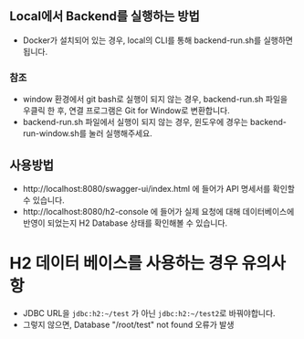 ## Local에서 Backend를 실행하는 방법
- Docker가 설치되어 있는 경우, local의 CLI를 통해 backend-run.sh를 실행하면 됩니다.

### 참조 
- window 환경에서 git bash로 실행이 되지 않는 경우, backend-run.sh 파일을 우클릭 한 후, 연결 프로그램은 Git for Window로 변환합니다.
- backend-run.sh 파일에서 실행이 되지 않는 경우, 윈도우에 경우는 backend-run-window.sh를 눌러 실행해주세요.

## 사용방법
- http://localhost:8080/swagger-ui/index.html 에 들어가 API 명세서를 확인할 수 있습니다.
- http://localhost:8080/h2-console 에 들어가 실제 요청에 대해 데이터베이스에 반영이 되었는지 H2 Database 상태를 확인해볼 수 있습니다.

# H2 데이터 베이스를 사용하는 경우 유의사항
- JDBC URL을 ``` jdbc:h2:~/test ``` 가 아닌 ``` jdbc:h2:~/test2 ```로 바꿔야합니다.
- 그렇지 않으면, Database "/root/test" not found 오류가 발생

